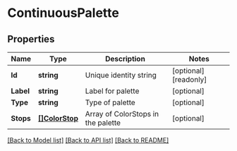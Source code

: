 # ContinuousPalette

## Properties

Name | Type | Description | Notes
------------ | ------------- | ------------- | -------------
**Id** | **string** | Unique identity string | [optional] [readonly] 
**Label** | **string** | Label for palette | [optional] 
**Type** | **string** | Type of palette | [optional] 
**Stops** | [**[]ColorStop**](ColorStop.md) | Array of ColorStops in the palette | [optional] 

[[Back to Model list]](../README.md#documentation-for-models) [[Back to API list]](../README.md#documentation-for-api-endpoints) [[Back to README]](../README.md)


